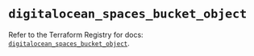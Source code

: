 # `digitalocean_spaces_bucket_object`

Refer to the Terraform Registry for docs: [`digitalocean_spaces_bucket_object`](https://registry.terraform.io/providers/digitalocean/digitalocean/2.53.0/docs/resources/spaces_bucket_object).
